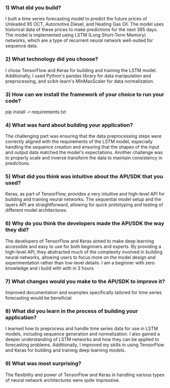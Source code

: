 ### 1) What did you build?
I built a time series forecasting model to predict the future prices of Unleaded 95 OCT, Automotive Diesel, and Heating Gas Oil. The model uses historical data of these prices to make predictions for the next 365 days. The model is implemented using LSTM (Long Short-Term Memory) networks, which are a type of recurrent neural network well-suited for sequence data.

### 2) What technology did you choose?
I chose TensorFlow and Keras for building and training the LSTM model. Additionally, I used Python's pandas library for data manipulation and preprocessing, and scikit-learn's MinMaxScaler for data normalization.

### 3) How can we install the framework of your choice to run your code?
pip install -r requirements.txt

### 4) What was hard about building your application?
The challenging part was ensuring that the data preprocessing steps were correctly aligned with the requirements of the LSTM model, especially handling the sequence creation and ensuring that the shapes of the input and output data matched the model's expectations. Another challenge was to properly scale and inverse transform the data to maintain consistency in predictions.

### 5) What did you think was intuitive about the API/SDK that you used?
Keras, as part of TensorFlow, provides a very intuitive and high-level API for building and training neural networks. The sequential model setup and the layers API are straightforward, allowing for quick prototyping and testing of different model architectures.

### 6) Why do you think the developers made the API/SDK the way they did?
The developers of TensorFlow and Keras aimed to make deep learning accessible and easy to use for both beginners and experts. By providing a high-level API, they abstracted much of the complexity involved in building neural networks, allowing users to focus more on the model design and experimentation rather than low-level details. I am a beginner with zero knowledge and i build with with in 3 hours

### 7) What changes would you make to the API/SDK to improve it?
Improved documentation and examples specifically tailored for time series forecasting would be beneficial.

### 8) What did you learn in the process of building your application?
I learned how to preprocess and handle time series data for use in LSTM models, including sequence generation and normalization. I also gained a deeper understanding of LSTM networks and how they can be applied to forecasting problems. Additionally, I improved my skills in using TensorFlow and Keras for building and training deep learning models.

### 9) What was most surprising?
 The flexibility and power of TensorFlow and Keras in handling various types of neural network architectures were quite impressive.
